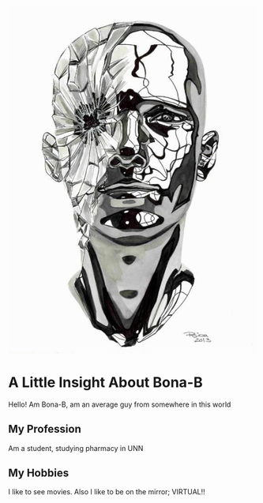 ![headshot](94061fad7a9fdbbbe77953ab07da4b93.jpg)
# A Little Insight About Bona-B
Hello! Am Bona-B, am an average guy from somewhere in this world
## My Profession
Am a student, studying pharmacy in UNN
## My Hobbies
I like to see movies. Also I like to be on the mirror; VIRTUAL!!
